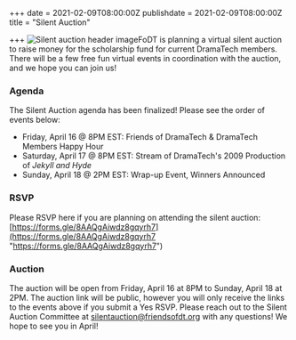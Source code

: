 +++
date = 2021-02-09T08:00:00Z
publishdate = 2021-02-09T08:00:00Z
title = "Silent Auction"

+++
![Silent auction header image](/uploads/8f923653-55df-444d-9b4f-6828e168eb53.jpeg "Silent Auction Header")FoDT is planning a virtual silent auction to raise money for the scholarship fund for current DramaTech members. There will be a few free fun virtual events in coordination with the auction, and we hope you can join us!

### Agenda

The Silent Auction agenda has been finalized! Please see the order of events below:

* Friday, April 16 @ 8PM EST: Friends of DramaTech & DramaTech Members Happy Hour
* Saturday, April 17 @ 8PM EST: Stream of DramaTech's 2009 Production of _Jekyll and Hyde_
* Sunday, April 18 @ 2PM EST: Wrap-up Event, Winners Announced

### RSVP

Please RSVP here if you are planning on attending the silent auction: [https://forms.gle/8AAQgAiwdz8gqyrh7](https://forms.gle/8AAQgAiwdz8gqyrh7 "https://forms.gle/8AAQgAiwdz8gqyrh7")

### Auction

The auction will be open from Friday, April 16 at 8PM to Sunday, April 18 at 2PM. The auction link will be public, however you will only receive the links to the events above if you submit a Yes RSVP. Please reach out to the Silent Auction Committee at [silentauction@friendsofdt.org](mailto:silentauction@friendsofdt.org) with any questions! We hope to see you in April!